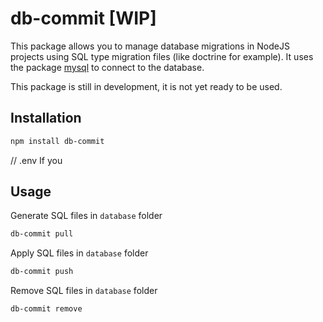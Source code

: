 # db-commit [WIP]
 
This package allows you to manage database migrations in NodeJS projects using SQL type migration files (like doctrine for example). It uses the package [mysql](https://www.npmjs.com/package/mysql) to connect to the database.

This package is still in development, it is not yet ready to be used.

## Installation

```bash
npm install db-commit
```

// .env
If you

## Usage

Generate SQL files in `database` folder
```bash
db-commit pull
```

Apply SQL files in `database` folder
```bash
db-commit push
```

Remove SQL files in `database` folder
```bash
db-commit remove
```

